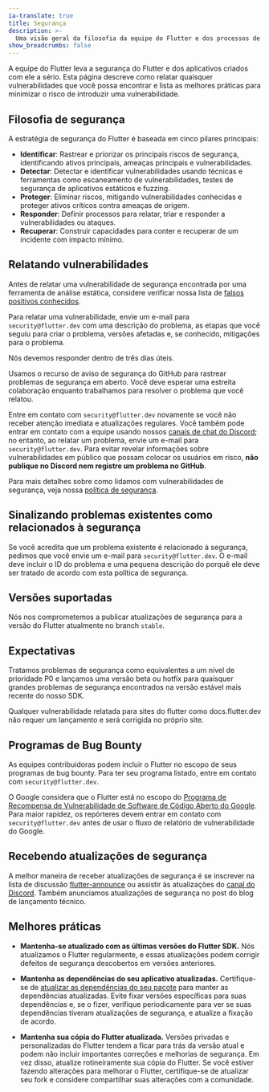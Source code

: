 ```yaml
---
ia-translate: true
title: Segurança
description: >-
  Uma visão geral da filosofia da equipe do Flutter e dos processos de segurança.
show_breadcrumbs: false
---
```


A equipe do Flutter leva a segurança do Flutter e dos aplicativos
criados com ele a sério. Esta página descreve como relatar quaisquer
vulnerabilidades que você possa encontrar e lista as melhores práticas para minimizar
o risco de introduzir uma vulnerabilidade.

## Filosofia de segurança

A estratégia de segurança do Flutter é baseada em cinco pilares principais:

* **Identificar**: Rastrear e priorizar os principais riscos de segurança,
  identificando ativos principais, ameaças principais e vulnerabilidades.
* **Detectar**: Detectar e identificar vulnerabilidades usando
  técnicas e ferramentas como escaneamento de vulnerabilidades,
  testes de segurança de aplicativos estáticos e fuzzing.
* **Proteger**: Eliminar riscos, mitigando
  vulnerabilidades conhecidas e proteger ativos críticos contra ameaças de origem.
* **Responder**: Definir processos para relatar, triar e
  responder a vulnerabilidades ou ataques.
* **Recuperar**: Construir capacidades para conter e recuperar
  de um incidente com impacto mínimo.

## Relatando vulnerabilidades

Antes de relatar uma vulnerabilidade de segurança encontrada
por uma ferramenta de análise estática,
considere verificar nossa lista de [falsos positivos conhecidos][].

Para relatar uma vulnerabilidade, envie um e-mail para `security@flutter.dev`
com uma descrição do problema,
as etapas que você seguiu para criar o problema,
versões afetadas e, se conhecido, mitigações para o problema.

Nós devemos responder dentro de três dias úteis.

Usamos o recurso de aviso de segurança do GitHub para rastrear
problemas de segurança em aberto. Você deve esperar uma estreita colaboração
enquanto trabalhamos para resolver o problema que você relatou.

Entre em contato com `security@flutter.dev` novamente se
você não receber atenção imediata e atualizações regulares.
Você também pode entrar em contato com a equipe usando nossos
[canais de chat do Discord][]; no entanto, ao relatar um problema,
envie um e-mail para `security@flutter.dev`.
Para evitar revelar informações sobre vulnerabilidades
em público que possam colocar os usuários em risco,
**não publique no Discord nem registre um problema no GitHub**.

Para mais detalhes sobre como lidamos com vulnerabilidades de segurança,
veja nossa [política de segurança][].

[canais de chat do Discord]: {{site.repo.flutter}}/blob/master/docs/contributing/Chat.md
[falsos positivos conhecidos]: /reference/security-false-positives
[política de segurança]: {{site.repo.flutter}}/security/policy

## Sinalizando problemas existentes como relacionados à segurança

Se você acredita que um problema existente é relacionado à segurança,
pedimos que você envie um e-mail para `security@flutter.dev`.
O e-mail deve incluir o ID do problema e uma pequena descrição
do porquê ele deve ser tratado de acordo com esta política de segurança.

## Versões suportadas

Nós nos comprometemos a publicar atualizações de segurança para a versão do
Flutter atualmente no branch `stable`.

## Expectativas

Tratamos problemas de segurança como equivalentes a um nível de prioridade P0
e lançamos uma versão beta ou hotfix para quaisquer grandes problemas de segurança
encontrados na versão estável mais recente do nosso SDK.

Qualquer vulnerabilidade relatada para sites do flutter como
docs.flutter.dev não requer um lançamento e será
corrigida no próprio site.

## Programas de Bug Bounty

As equipes contribuidoras podem incluir o Flutter no escopo
de seus programas de bug bounty. Para ter seu programa listado,
entre em contato com `security@flutter.dev`.

O Google considera que o Flutter está no escopo do
[Programa de Recompensa de Vulnerabilidade de Software de Código Aberto do Google][google-oss-vrp].
Para maior rapidez, os repórteres devem entrar em contato com `security@flutter.dev`
antes de usar o fluxo de relatório de vulnerabilidade do Google.

[google-oss-vrp]: https://bughunters.google.com/open-source-security

## Recebendo atualizações de segurança

A melhor maneira de receber atualizações de segurança é se inscrever na
lista de discussão [flutter-announce][] ou assistir às atualizações do
[canal do Discord][]. Também anunciamos atualizações de segurança no
post do blog de lançamento técnico.

[canal do Discord]: https://discord.gg/BS8KZyg
[flutter-announce]: {{site.groups}}/forum/#!forum/flutter-announce

## Melhores práticas

* **Mantenha-se atualizado com as últimas versões do Flutter SDK.**
  Nós atualizamos o Flutter regularmente, e essas atualizações podem corrigir
  defeitos de segurança descobertos em versões anteriores.

* **Mantenha as dependências do seu aplicativo atualizadas.**
  Certifique-se de [atualizar as dependências do seu pacote][]
  para manter as dependências atualizadas.
  Evite fixar versões específicas
  para suas dependências e, se o fizer, verifique
  periodicamente para ver se suas dependências tiveram atualizações de segurança,
  e atualize a fixação de acordo.

* **Mantenha sua cópia do Flutter atualizada.**
  Versões privadas e personalizadas do Flutter tendem
  a ficar para trás da versão atual e podem não
  incluir importantes correções e melhorias de segurança.
  Em vez disso, atualize rotineiramente sua cópia do Flutter.
  Se você estiver fazendo alterações para melhorar o Flutter,
  certifique-se de atualizar seu fork e considere compartilhar suas
  alterações com a comunidade.

[atualizar as dependências do seu pacote]: /release/upgrade
